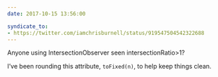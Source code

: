 ```yaml
---
date: 2017-10-15 13:56:00

syndicate_to:
- https://twitter.com/iamchrisburnell/status/919547504542322688
---
```


Anyone using IntersectionObserver seen intersectionRatio>1?

I’ve been rounding this attribute, `toFixed(n)`, to help keep things clean.

